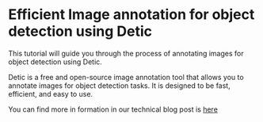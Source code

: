 # Efficient Image annotation for object detection using Detic

This tutorial will guide you through the process of annotating images for object detection using Detic. 

Detic is a free and open-source image annotation tool that allows you to annotate images for object detection tasks. 
It is designed to be fast, efficient, and easy to use. 

You can find more in formation in our technical blog post is [here](https://kickstartai.atlassian.net/wiki/spaces/~71202086d3c17bf1f24444b41fe55d358b6f32/pages/237469742/Efficient+Image+annotation+for+object+detection+using+Detic)
